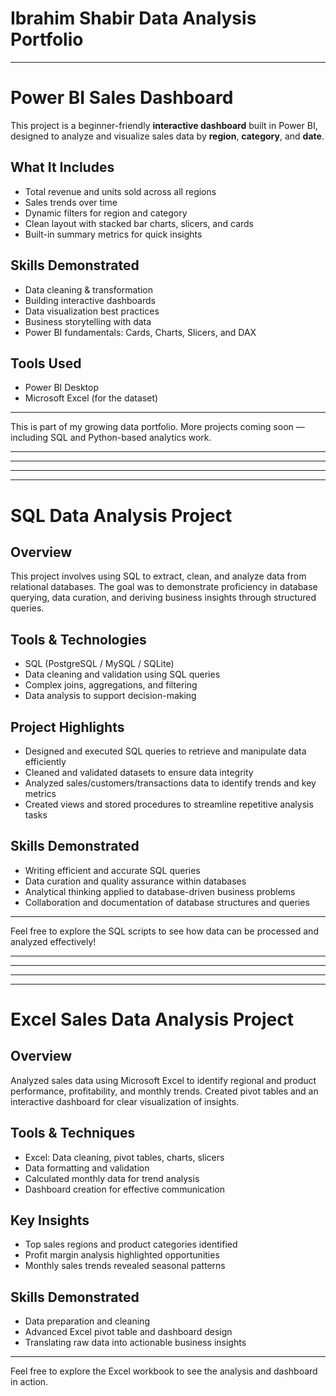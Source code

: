 # Ibrahim Shabir Data Analysis Portfolio
---
#  Power BI Sales Dashboard

This project is a beginner-friendly **interactive dashboard** built in Power BI, designed to analyze and visualize sales data by **region**, **category**, and **date**.

##  What It Includes

- Total revenue and units sold across all regions
- Sales trends over time
- Dynamic filters for region and category
- Clean layout with stacked bar charts, slicers, and cards
- Built-in summary metrics for quick insights

##  Skills Demonstrated

- Data cleaning & transformation
- Building interactive dashboards
- Data visualization best practices
- Business storytelling with data
- Power BI fundamentals: Cards, Charts, Slicers, and DAX


##  Tools Used

- Power BI Desktop
- Microsoft Excel (for the dataset)

---

This is part of my growing data portfolio. More projects coming soon — including SQL and Python-based analytics work.



---
---
---
---

# SQL Data Analysis Project

## Overview  
This project involves using SQL to extract, clean, and analyze data from relational databases. The goal was to demonstrate proficiency in database querying, data curation, and deriving business insights through structured queries.

## Tools & Technologies  
- SQL (PostgreSQL / MySQL / SQLite)  
- Data cleaning and validation using SQL queries  
- Complex joins, aggregations, and filtering  
- Data analysis to support decision-making  

## Project Highlights  
- Designed and executed SQL queries to retrieve and manipulate data efficiently  
- Cleaned and validated datasets to ensure data integrity  
- Analyzed sales/customers/transactions data to identify trends and key metrics  
- Created views and stored procedures to streamline repetitive analysis tasks  

## Skills Demonstrated  
- Writing efficient and accurate SQL queries  
- Data curation and quality assurance within databases  
- Analytical thinking applied to database-driven business problems  
- Collaboration and documentation of database structures and queries  



---

Feel free to explore the SQL scripts to see how data can be processed and analyzed effectively!

---


---


---


---

# Excel Sales Data Analysis Project

## Overview  
Analyzed sales data using Microsoft Excel to identify regional and product performance, profitability, and monthly trends. Created pivot tables and an interactive dashboard for clear visualization of insights.

## Tools & Techniques  
- Excel: Data cleaning, pivot tables, charts, slicers  
- Data formatting and validation  
- Calculated monthly data for trend analysis  
- Dashboard creation for effective communication

## Key Insights  
- Top sales regions and product categories identified  
- Profit margin analysis highlighted opportunities  
- Monthly sales trends revealed seasonal patterns

## Skills Demonstrated  
- Data preparation and cleaning  
- Advanced Excel pivot table and dashboard design  
- Translating raw data into actionable business insights

---

Feel free to explore the Excel workbook to see the analysis and dashboard in action.
